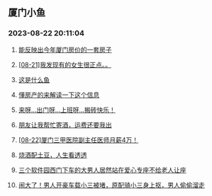 ## 厦门小鱼 
### 2023-08-22 20:11:04

1. [能反映出今年厦门房价的一套房子](http://bbs.xmfish.com/read-htm-tid-18058104.html)

2. [[08-21]我发现有的女生很正点。。](http://bbs.xmfish.com/read-htm-tid-18058132.html)

3. [这是什么鱼](http://bbs.xmfish.com/read-htm-tid-18058115.html)

4. [懂房产的来解读一下这个信息](http://bbs.xmfish.com/read-htm-tid-18058328.html)

5. [来呀…出门呀…上班呀…搬砖快乐！](http://bbs.xmfish.com/read-htm-tid-18058250.html)

6. [朋友让我帮忙寄酒，运费还要我出](http://bbs.xmfish.com/read-htm-tid-18058430.html)

7. [[08-22]厦门三甲医院副主任医师月薪4万！](http://bbs.xmfish.com/read-htm-tid-18058509.html)

8. [烧酒配土豆，人生看透透](http://bbs.xmfish.com/read-htm-tid-18058182.html)

9. [三个软件园西门下车的大男人居然站在爱心专座不给老人让座](http://bbs.xmfish.com/read-htm-tid-18058224.html)

10. [闹大了！男人开豪车载小三被堵，原配骑小三身上抠，男人偷偷溜走](http://bbs.xmfish.com/read-htm-tid-18058066.html)

